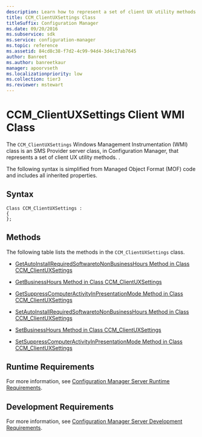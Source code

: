 ```yaml
---
description: Learn how to represent a set of client UX utility methods in Configuration Manager with CCM_ClientUXSettings.
title: CCM_ClientUXSettings Class
titleSuffix: Configuration Manager
ms.date: 09/20/2016
ms.subservice: sdk
ms.service: configuration-manager
ms.topic: reference
ms.assetid: 84cd8c38-f7d2-4c99-94d4-3d4c17ab7645
author: Banreet
ms.author: banreetkaur
manager: apoorvseth
ms.localizationpriority: low
ms.collection: tier3
ms.reviewer: mstewart
---
```

# CCM_ClientUXSettings Client WMI Class
The `CCM_ClientUXSettings` Windows Management Instrumentation (WMI) class is an SMS Provider server class, in Configuration Manager, that represents a set of client UX utility methods. .

 The following syntax is simplified from Managed Object Format (MOF) code and includes all inherited properties.

## Syntax

```
Class CCM_ClientUXSettings :
{
};
```

## Methods
 The following table lists the methods in the `CCM_ClientUXSettings` class.

-   [GetAutoInstallRequiredSoftwaretoNonBusinessHours Method in Class CCM_ClientUXSettings](../../../../../develop/reference/core/clients/sdk/getautoinstallrequiredsoftwaretononbusinesshours-method.md)

-   [GetBusinessHours Method in Class CCM_ClientUXSettings](../../../../../develop/reference/core/clients/sdk/getbusinesshours-method-in-class-ccm_clientuxsettings.md)

-   [GetSuppressComputerActivityInPresentationMode Method in Class CCM_ClientUXSettings](../../../../../develop/reference/core/clients/sdk/getsuppresscomputeractivityinpresentationmode-method.md)

-   [SetAutoInstallRequiredSoftwaretoNonBusinessHours Method in Class CCM_ClientUXSettings](../../../../../develop/reference/core/clients/sdk/setautoinstallrequiredsoftwaretononbusinesshours-method.md)

-   [SetBusinessHours Method in Class CCM_ClientUXSettings](../../../../../develop/reference/core/clients/sdk/setbusinesshours-method-in-class-ccm_clientuxsettings.md)

-   [SetSuppressComputerActivityInPresentationMode Method in Class CCM_ClientUXSettings](../../../../../develop/reference/core/clients/sdk/setsuppresscomputeractivityinpresentationmode-method.md)


## Runtime Requirements
 For more information, see [Configuration Manager Server Runtime Requirements](../../../../../develop/core/reqs/server-runtime-requirements.md).

## Development Requirements
 For more information, see [Configuration Manager Server Development Requirements](../../../../../develop/core/reqs/server-development-requirements.md).

